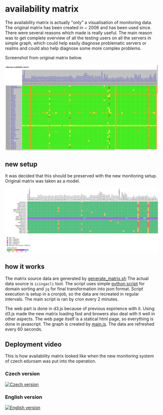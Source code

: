 # availability matrix

The availability matrix is actually "only" a visualisation of monitoring data. The original matrix has been created in ~ 2006 and has been used since.
There were several reasons which made is really useful. The main reason was to get complete overview of all the testing users on all the servers in simple graph,
which could help easily diagnose problematic servers or realms and could also help diagnose some more complex problems.

Screenshot from original matrix below.

![Screenshot](https://raw.githubusercontent.com/CESNET/eduroam-monitor/master/matrix/orig_matrix.png "original matrix")

## new setup

It was decided that this should be preserved with the new monitoring setup. Original matrix was taken as a model.

![Screenshot](https://raw.githubusercontent.com/CESNET/eduroam-monitor/master/matrix/new_matrix.png "new matrix")

## how it works

The matrix source data are generated by [generate_matrix.sh](https://github.com/CESNET/eduroam-monitor/blob/master/matrix/generate_matrix.sh)
The actual data source is `icingacli` tool. 
The script uses simple [python script](https://github.com/CESNET/eduroam-monitor/blob/master/matrix/sortcsvradius.py) for domain sorting and
`jq` for final transformation into json format. Script execution is setup in a cronjob, so the data are recreated in regular intervals.
The main script is ran by cron every 2 minutes.


The web part is done in d3.js because of previous expirience with it.
Using d3.js made the new matrix loading fast and browers also deal with it well in other aspects.
The web page itself is a statical html page, so everything is done in javascript.
The graph is created by [main.js](https://github.com/CESNET/eduroam-monitor/blob/master/matrix/html/main.js).
The data are refreshed every 60 seconds.

## Deployment video

This is how availability matrix looked like when the new monitoring system of czech eduroam was put into the operation.

### Czech version
[![Czech version](https://img.youtube.com/vi/R-8_SS2_XYY/0.jpg)](https://www.youtube.com/watch?v=R-8_SS2_XYY)

### English version
[![English version](https://img.youtube.com/vi/7Ll8rHvmR8s/0.jpg)](https://www.youtube.com/watch?v=7Ll8rHvmR8s)

